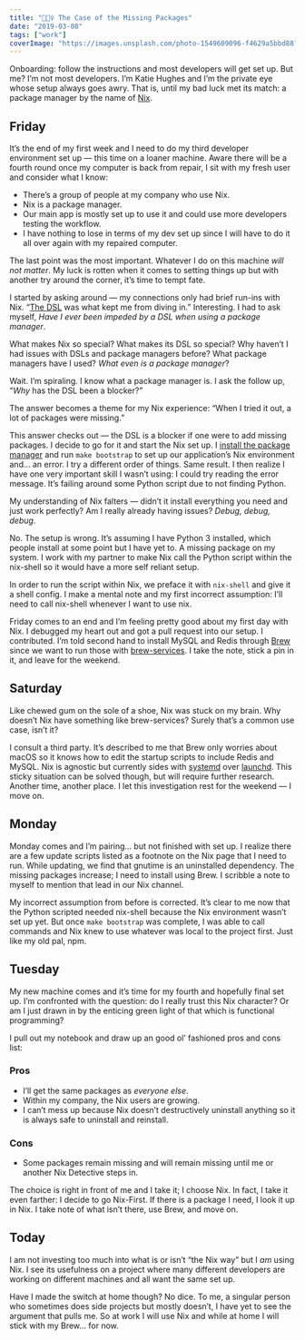 ```yaml
---
title: "🕵🏼‍♀️ The Case of the Missing Packages"
date: "2019-03-08"
tags: ["work"]
coverImage: "https://images.unsplash.com/photo-1549609096-f4629a5bbd88?ixlib=rb-1.2.1&ixid=MnwxMjA3fDB8MHxwaG90by1wYWdlfHx8fGVufDB8fHx8&auto=format&fit=crop&w=1374&q=80"
---
```


Onboarding: follow the instructions and most developers will get set up. But me? I’m not most developers. I’m Katie Hughes and I’m the private eye whose setup always goes awry. That is, until my bad luck met its match: a package manager by the name of [Nix](https://nixos.org/nix/).

## Friday

It’s the end of my first week and I need to do my third developer environment set up — this time on a loaner machine. Aware there will be a fourth round once my computer is back from repair, I sit with my fresh user and consider what I know:

- There’s a group of people at my company who use Nix.
- Nix is a package manager.
- Our main app is mostly set up to use it and could use more developers testing the workflow.
- I have nothing to lose in terms of my dev set up since I will have to do it all over again with my repaired computer.

The last point was the most important. Whatever I do on this machine _will not matter_. My luck is rotten when it comes to setting things up but with another try around the corner, it’s time to tempt fate.

I started by asking around — my connections only had brief run-ins with Nix. “[The DSL](https://nixos.org/nix/manual/#chap-writing-nix-expressions) was what kept me from diving in.” Interesting. I had to ask myself, _Have I ever been impeded by a DSL when using a package manager_.

What makes Nix so special? What makes its DSL so special? Why haven’t I had issues with DSLs and package managers before? What package managers have I used? _What even is a package manager_?

Wait. I’m spiraling. I know what a package manager is. I ask the follow up, “_Why_ has the DSL been a blocker?”

The answer becomes a theme for my Nix experience: “When I tried it out, a lot of packages were missing.”

This answer checks out — the DSL is a blocker if one were to add missing packages. I decide to go for it and start the Nix set up. I [install the package manager](https://nixos.org/nix/download.html) and run `make bootstrap` to set up our application’s Nix environment and… an error. I try a different order of things. Same result. I then realize I have one very important skill I wasn’t using: I could try reading the error message. It’s failing around some Python script due to not finding Python.

My understanding of Nix falters — didn’t it install everything you need and just work perfectly? Am I really already having issues? _Debug, debug, debug_.

No. The setup is wrong. It’s assuming I have Python 3 installed, which people install at some point but I have yet to. A missing package on my system. I work with my partner to make Nix call the Python script within the nix-shell so it would have a more self reliant setup.

In order to run the script within Nix, we preface it with `nix-shell` and give it a shell config. I make a mental note and my first incorrect assumption: I’ll need to call nix-shell whenever I want to use nix.

Friday comes to an end and I’m feeling pretty good about my first day with Nix. I debugged my heart out and got a pull request into our setup. I contributed. I’m told second hand to install MySQL and Redis through [Brew](https://brew.sh/) since we want to run those with [brew-services](https://github.com/Homebrew/homebrew-services). I take the note, stick a pin in it, and leave for the weekend.

## Saturday

Like chewed gum on the sole of a shoe, Nix was stuck on my brain. Why doesn’t Nix have something like brew-services? Surely that’s a common use case, isn’t it?

I consult a third party. It’s described to me that Brew only worries about macOS so it knows how to edit the startup scripts to include Redis and MySQL. Nix is agnostic but currently sides with [systemd](https://en.wikipedia.org/wiki/Systemd) over [launchd](https://en.wikipedia.org/wiki/Launchd). This sticky situation can be solved though, but will require further research. Another time, another place. I let this investigation rest for the weekend — I move on.

## Monday

Monday comes and I’m pairing… but not finished with set up. I realize there are a few update scripts listed as a footnote on the Nix page that I need to run. While updating, we find that gnutime is an uninstalled dependency. The missing packages increase; I need to install using Brew. I scribble a note to myself to mention that lead in our Nix channel.

My incorrect assumption from before is corrected. It’s clear to me now that the Python scripted needed nix-shell because the Nix environment wasn’t set up yet. But once `make bootstrap` was complete, I was able to call commands and Nix knew to use whatever was local to the project first. Just like my old pal, npm.

## Tuesday

My new machine comes and it’s time for my fourth and hopefully final set up. I’m confronted with the question: do I really trust this Nix character? Or am I just drawn in by the enticing green light of that which is functional programming?

I pull out my notebook and draw up an good ol’ fashioned pros and cons list:

### Pros

- I’ll get the same packages as _everyone else_.
- Within my company, the Nix users are growing.
- I can’t mess up because Nix doesn’t destructively uninstall anything so it is always safe to uninstall and reinstall.

### Cons

- Some packages remain missing and will remain missing until me or another Nix Detective steps in.

The choice is right in front of me and I take it; I choose Nix. In fact, I take it even farther: I decide to go Nix-First. If there is a package I need, I look it up in Nix. I take note of what isn’t there, use Brew, and move on.

## Today

I am not investing too much into what is or isn’t “the Nix way” but I _am_ using Nix. I see its usefulness on a project where many different developers are working on different machines and all want the same set up.

Have I made the switch at home though? No dice. To me, a singular person who sometimes does side projects but mostly doesn’t, I have yet to see the argument that pulls me. So at work I will use Nix and while at home I will stick with my Brew… for now.
